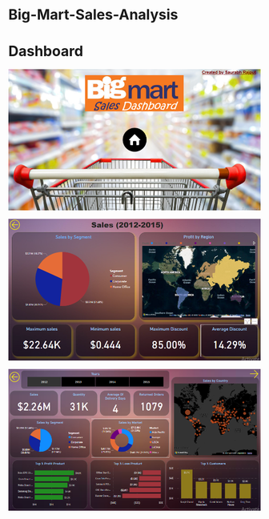 # Big-Mart-Sales-Analysis
# Dashboard
![Optional Text](https://github.com/saurabhrajput3/Big-Mart-Sales-Analysis/blob/main/screenshot/2.png)

![Optional Text](https://github.com/saurabhrajput3/Big-Mart-Sales-Analysis/blob/main/screenshot/3.png)

![Optional Text](https://github.com/saurabhrajput3/Big-Mart-Sales-Analysis/blob/main/screenshot/4.png)
